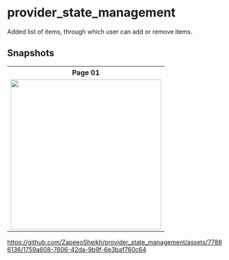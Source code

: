 # provider_state_management


Added list of items, through which user can add or remove items.

## Snapshots

<table>
    						<tr>
    							<th> Page 01 </th>
    						</tr>
    						<tr>
    								<td>
    									<img width="350px" src="https://github.com/ZapeeoSheikh/provider_state_management/assets/77886136/daf7a76f-4677-46ae-a8a8-9cf0091ec149">
    									</td>
    								</tr>
  	</table>

   https://github.com/ZapeeoSheikh/provider_state_management/assets/77886136/1759a608-7606-42da-9b9f-6e3baf760c64
